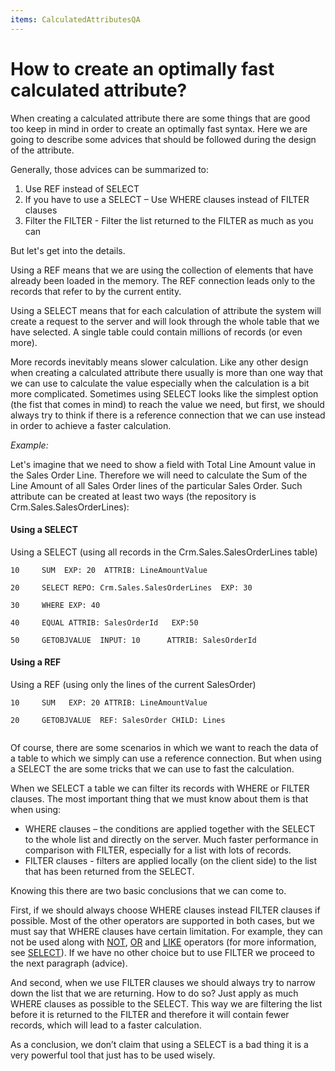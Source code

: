 ```yaml
---
items: CalculatedAttributesQA
---
```


# How to create an optimally fast calculated attribute?

When creating a calculated attribute there are some things that are good too keep in mind in order to create an optimally fast syntax. Here we are going to describe some advices that should be followed during the design of the attribute.

Generally, those advices can be summarized to:

1.  Use REF instead of SELECT
2.  If you have to use a SELECT – Use WHERE clauses instead of FILTER clauses
3.  Filter the FILTER - Filter the list returned to the FILTER as much as you can



But let's get into the details. 

Using a REF means that we are using the collection of elements that have  already been loaded in the memory. The REF connection leads only to the  records that refer to by the current entity.

Using a  SELECT means that for each calculation of attribute the system will  create a request to the server and will look through the whole table  that we have selected. A single table could contain millions of records  (or even more). 

More records inevitably means slower calculation. Like any other design when creating a calculated attribute there usually is more than one way that we can use to calculate the  value especially when the calculation is a bit more complicated.  Sometimes using SELECT looks like the simplest option (the fist that  comes in mind) to reach the value we need, but first, we should always  try to think if there is a reference connection that we can use instead  in order to achieve a faster calculation.



*Example:*

Let's imagine that we need to show a field with Total Line Amount value in  the Sales Order Line. Therefore we will need to calculate the Sum of the Line Amount of all Sales Order lines of the particular Sales Order.  Such attribute can be created at least two ways (the repository is  Crm.Sales.SalesOrderLines):

#### Using a SELECT

Using a SELECT (using all records in the Crm.Sales.SalesOrderLines table)

```
10     SUM  EXP: 20  ATTRIB: LineAmountValue                            

20     SELECT REPO: Crm.Sales.SalesOrderLines  EXP: 30             

30     WHERE EXP: 40                                      

40     EQUAL ATTRIB: SalesOrderId   EXP:50                

50     GETOBJVALUE  INPUT: 10      ATTRIB: SalesOrderId          
```



#### Using a REF

Using a REF (using only the lines of the current SalesOrder)

```
10     SUM   EXP: 20 ATTRIB: LineAmountValue                    

20     GETOBJVALUE  REF: SalesOrder CHILD: Lines           


```

Of course, there are some scenarios in which we want to reach the data of a table to which we simply can use a reference connection. But when using a SELECT the are some tricks that we can use to fast the calculation. 

When we SELECT a table we can filter its records with WHERE or FILTER clauses. The most important thing that we must know about them is that when using:

- WHERE clauses – the conditions are applied together with the SELECT to the  whole list and directly on the server. Much faster performance in  comparison with FILTER, especially for a list with lots of records.
-  FILTER clauses - filters are applied locally (on the client side) to the list that has been returned from the SELECT. 



Knowing this there are two basic conclusions that we can come to.

First, if we should always choose WHERE clauses instead FILTER clauses if  possible. Most of the other operators are supported in both cases, but  we must say that WHERE clauses have certain limitation. For example,  they can not be used along with [NOT](../operators/not.md), [OR](../operators/or.md) and [LIKE](../operators/like.md) operators (for more information, see [SELECT](../operators/select.md)). If we have no other choice but to use FILTER we proceed to the next paragraph (advice).

And second, when we use FILTER clauses we should always try to narrow down  the list that we are returning. How to do so? Just apply as much WHERE  clauses as possible to the SELECT. This way we are filtering the list  before it is returned to the FILTER and therefore it will contain fewer  records, which will lead to a faster calculation.



As a conclusion, we don’t claim that using a SELECT is a bad thing it is a very powerful tool that just has to be used wisely.